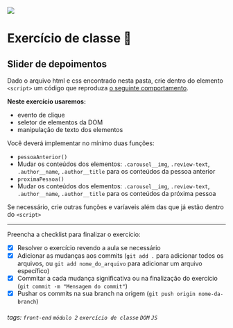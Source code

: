 ![](https://i.imgur.com/xG74tOh.png)

# Exercício de classe 🏫

## Slider de depoimentos

Dado o arquivo html e css encontrado nesta pasta, crie dentro do elemento `<script>` um código que reproduza [o seguinte comportamento](https://i.imgur.com/DGXHIw7.gif).

**Neste exercício usaremos:**
 - evento de clique
 - seletor de elementos da DOM
 - manipulação de texto dos elementos

Você deverá implementar no mínimo duas funções: 
 - `pessoaAnterior()` 
  - Mudar os conteúdos dos elementos: `.carousel__img`, `.review-text`, `.author__name`, `.author__title` para os conteúdos da pessoa anterior
 - `proximaPessoa()`
  - Mudar os conteúdos dos elementos: `.carousel__img`, `.review-text`, `.author__name`, `.author__title` para os conteúdos da próxima pessoa

Se necessário, crie outras funções e varíaveis além das que já estão dentro do `<script>`

---

Preencha a checklist para finalizar o exercício:

- [x] Resolver o exercício revendo a aula se necessário
- [x] Adicionar as mudanças aos commits (`git add .` para adicionar todos os arquivos, ou `git add nome_do_arquivo` para adicionar um arquivo específico)
- [x] Commitar a cada mudança significativa ou na finalização do exercício (`git commit -m "Mensagem do commit"`)
- [x] Pushar os commits na sua branch na origem (`git push origin nome-da-branch`)

###### tags: `front-end` `módulo 2` `exercício de classe` `DOM` `JS`
